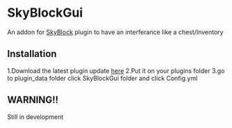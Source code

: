 # SkyBlockGui
An addon for [SkyBlock](https://poggit.pmmp.io/p/SkyBlock) plugin to have an interferance like a chest/Inventory

## Installation

1.Download the latest plugin update [here](https://poggit.pmmp.io/ci/BLAST1718/SkyBlockGui/SkyBlockGui)
2.Put it on your plugins folder
3.go to plugin_data folder click SkyBlockGui folder and click Config.yml

## WARNING!! 
Still in development
